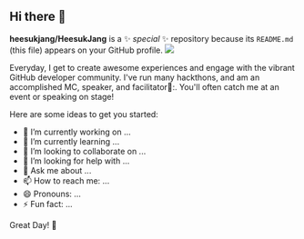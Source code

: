 ## Hi there 👋


**heesukjang/HeesukJang** is a ✨ _special_ ✨ repository because its `README.md` (this file) appears on your GitHub profile.
<img src="https://raw.githubusercontent.com/MishManners/MishManners/master/All%20-%20Hackathon%20QueenV2.jpg?raw=true">

Everyday, I get to create awesome experiences and engage with the vibrant GitHub developer community. I've run many hackthons, and am an accomplished MC, speaker, and facilitator🎤:. You'll often catch me at an event or speaking on stage!

Here are some ideas to get you started:

- 🔭 I’m currently working on ...
- 🌱 I’m currently learning ...
- 👯 I’m looking to collaborate on ...
- 🤔 I’m looking for help with ...
- 💬 Ask me about ...
- 📫 How to reach me: ...
- 😄 Pronouns: ...
- ⚡ Fun fact: ...

Great Day! 🚀
